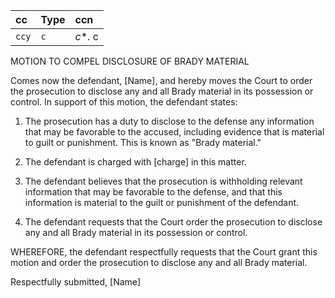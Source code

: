 
| cc | Type     | ccn                |
| :-------- | :------- | :------------------------- |
| `ccy` | `c` | *c**. c |

MOTION TO COMPEL DISCLOSURE OF BRADY MATERIAL

Comes now the defendant, [Name], and hereby moves the Court to order the prosecution to disclose any and all Brady material in its possession or control. In support of this motion, the defendant states:

1.  The prosecution has a duty to disclose to the defense any information that may be favorable to the accused, including evidence that is material to guilt or punishment. This is known as "Brady material."
    
2.  The defendant is charged with [charge] in this matter.
    
3.  The defendant believes that the prosecution is withholding relevant information that may be favorable to the defense, and that this information is material to the guilt or punishment of the defendant.
    
4.  The defendant requests that the Court order the prosecution to disclose any and all Brady material in its possession or control.
    

WHEREFORE, the defendant respectfully requests that the Court grant this motion and order the prosecution to disclose any and all Brady material.

Respectfully submitted, [Name]
